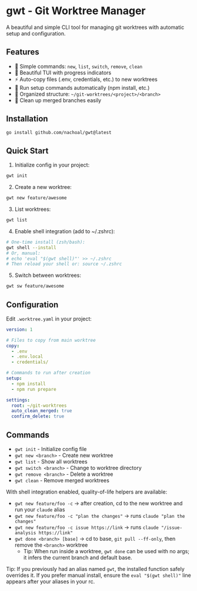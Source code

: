 # gwt - Git Worktree Manager

A beautiful and simple CLI tool for managing git worktrees with automatic setup and configuration.

## Features

- 🎯 Simple commands: `new`, `list`, `switch`, `remove`, `clean`
- 🎨 Beautiful TUI with progress indicators
- ⚡ Auto-copy files (.env, credentials, etc.) to new worktrees
- 🔧 Run setup commands automatically (npm install, etc.)
- 📁 Organized structure: `~/git-worktrees/<project>/<branch>`
- 🧹 Clean up merged branches easily

## Installation

```bash
go install github.com/nachoal/gwt@latest
```

## Quick Start

1. Initialize config in your project:
```bash
gwt init
```

2. Create a new worktree:
```bash
gwt new feature/awesome
```

3. List worktrees:
```bash
gwt list
```

4. Enable shell integration (add to ~/.zshrc):
```bash
# One-time install (zsh/bash):
gwt shell --install
# Or, manual:
# echo 'eval "$(gwt shell)"' >> ~/.zshrc
# Then reload your shell or: source ~/.zshrc
```

5. Switch between worktrees:
```bash
gwt sw feature/awesome
```

## Configuration

Edit `.worktree.yaml` in your project:

```yaml
version: 1

# Files to copy from main worktree
copy:
  - .env
  - .env.local
  - credentials/

# Commands to run after creation
setup:
  - npm install
  - npm run prepare

settings:
  root: ~/git-worktrees
  auto_clean_merged: true
  confirm_delete: true
```

## Commands

- `gwt init` - Initialize config file
- `gwt new <branch>` - Create new worktree
- `gwt list` - Show all worktrees
- `gwt switch <branch>` - Change to worktree directory
- `gwt remove <branch>` - Delete a worktree
- `gwt clean` - Remove merged worktrees

With shell integration enabled, quality-of-life helpers are available:
- `gwt new feature/foo -c` → after creation, cd to the new worktree and run your `claude` alias
- `gwt new feature/foo -c "plan the changes"` → runs `claude "plan the changes"`
- `gwt new feature/foo -c issue https://link` → runs `claude "/issue-analysis https://link"`
- `gwt done <branch> [base]` → cd to base, `git pull --ff-only`, then remove the `<branch>` worktree
  - Tip: When run inside a worktree, `gwt done` can be used with no args; it infers the current branch and default base.

Tip: If you previously had an alias named `gwt`, the installed function safely overrides it. If you prefer manual install, ensure the `eval "$(gwt shell)"` line appears after your aliases in your rc.
